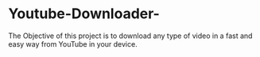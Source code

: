 # Youtube-Downloader-
The Objective of this project is to download any type of video in a fast and easy way from YouTube in your device. 
